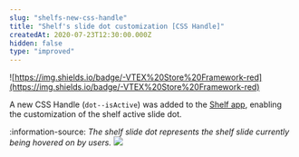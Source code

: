 ```yaml
---
slug: "shelfs-new-css-handle"
title: "Shelf's slide dot customization [CSS Handle]"
createdAt: 2020-07-23T12:30:00.000Z
hidden: false
type: "improved"
---
```


![https://img.shields.io/badge/-VTEX%20Store%20Framework-red](https://img.shields.io/badge/-VTEX%20Store%20Framework-red)

A new CSS Handle (`dot--isActive`) was added to the [Shelf app](https://vtex.io/docs/components/all/vtex.shelf/), enabling the customization of the shelf active slide dot.

:information-source: *The shelf slide dot represents the shelf slide currently being hovered on by users.*
![](https://files.readme.io/dd5e86f-shelf-handle.png)